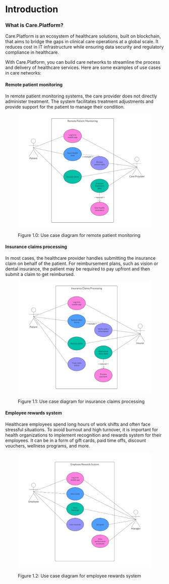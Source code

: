 # Introduction

### What is Care.Platform?

Care.Platform is an ecosystem of healthcare solutions, built on blockchain, that aims to bridge the gaps in clinical care operations at a global scale. It reduces cost in IT infrastructure while ensuring data security and regulatory compliance in healthcare.

With Care.Platform, you can build care networks to streamline the process and delivery of healthcare services. Here are some examples of use cases in care networks:

#### Remote patient monitoring

In remote patient monitoring systems, the care provider does not directly administer treatment. The system facilitates treatment adjustments and provide support for the patient to manage their condition.

<figure><img src="../.gitbook/assets/remote-patient-monitoring-diagram.png" alt=""><figcaption><p>Figure 1.0: Use case diagram for remote patient monitoring</p></figcaption></figure>

#### Insurance claims processing

In most cases, the healthcare provider handles submitting the insurance claim on behalf of the patient. For reimbursement plans, such as vision or dental insurance, the patient may be required to pay upfront and then submit a claim to get reimbursed.

<figure><img src="../.gitbook/assets/insurance-claims-processing.png" alt=""><figcaption><p>Figure 1.1: Use case diagram for insurance claims processing</p></figcaption></figure>

#### Employee rewards system

Healthcare employees spend long hours of work shifts and often face stressful situations. To avoid burnout and high turnover, it is important for health organizations to implement recognition and rewards system for their employees. It can be in a form of gift cards, paid time offs, discount vouchers, wellness programs, and more.

<figure><img src="../.gitbook/assets/employee-rewards-system.png" alt=""><figcaption><p>Figure 1.2: Use case diagram for employee rewards system</p></figcaption></figure>

